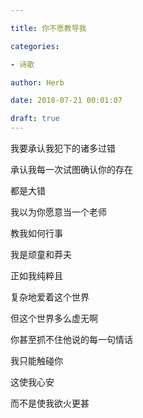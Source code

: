 ```yaml
---

title: 你不愿教导我

categories:

- 诗歌

author: Herb

date: 2018-07-21 00:01:07

draft: true
---
```


我要承认我犯下的诸多过错

承认我每一次试图确认你的存在

都是大错



我以为你愿意当一个老师

教我如何行事



我是顽童和莽夫

正如我纯粹且

复杂地爱着这个世界



但这个世界多么虚无啊

你甚至抓不住他说的每一句情话

我只能触碰你

这使我心安

而不是使我欲火更甚


